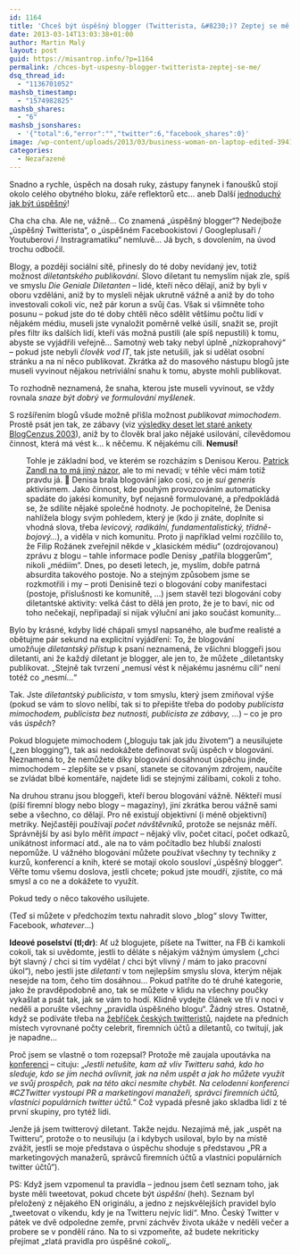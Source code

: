```yaml
---
id: 1164
title: 'Chceš být úspěšný blogger (Twitterista, &#8230;)? Zeptej se mě!'
date: 2013-03-14T13:03:38+01:00
author: Martin Malý
layout: post
guid: https://misantrop.info/?p=1164
permalink: /chces-byt-uspesny-blogger-twitterista-zeptej-se-me/
dsq_thread_id:
  - "1136701052"
mashsb_timestamp:
  - "1574982825"
mashsb_shares:
  - "6"
mashsb_jsonshares:
  - '{"total":6,"error":"","twitter":6,"facebook_shares":0}'
image: /wp-content/uploads/2013/03/business-woman-on-laptop-edited-3941048713_1acf5ee1eb-300x292.jpg
categories:
  - Nezařazené
---
```

Snadno a rychle, úspěch na dosah ruky, zástupy fanynek i fanoušků stojí okolo celého obytného bloku, záře reflektorů etc&#8230; aneb Další [jednoduchý jak být úspěšný](https://jdem.cz/https://radovan.bloger.cz/pribehy-cestovani/Moc-dobre-vim-proc-jsem-tak-uspesny)!

<!--more-->

Cha cha cha. Ale ne, vážně&#8230; Co znamená &#8222;úspěšný blogger&#8220;? Nedejbože &#8222;úspěšný Twitterista&#8220;, o &#8222;úspěšném Facebookistovi / Googleplusaři / Youtuberovi / Instragramatiku&#8220; nemluvě&#8230; Já bych, s dovolením, na úvod trochu odbočil.

Blogy, a později sociální sítě, přinesly do té doby nevídaný jev, totiž možnost _diletantského publikování_. Slovo diletant tu nemyslím nijak zle, spíš ve smyslu _Die Geniale Diletanten_ &#8211; lidé, kteří něco dělají, aniž by byli v oboru vzděláni, aniž by to mysleli nějak ukrutně vážně a aniž by do toho investovali cokoli víc, než pár korun a svůj čas. Však si všimněte toho posunu &#8211; pokud jste do té doby chtěli něco sdělit většímu počtu lidí v nějakém médiu, museli jste vynaložit poměrně velké úsilí, snažit se, projít přes filtr iks dalších lidí, kteří vás možná pustili (ale spíš nepustili) k tomu, abyste se vyjádřili veřejně&#8230; Samotný web taky nebyl úplně &#8222;nízkoprahový&#8220; &#8211; pokud jste nebyli _člověk vod IT_, tak jste netušili, jak si udělat osobní stránku a na ní něco publikovat. Zkrátka až do masového nástupu blogů jste museli vyvinout nějakou netriviální snahu k tomu, abyste mohli publikovat.

To rozhodně neznamená, že snaha, kterou jste museli vyvinout, se vždy rovnala _snaze být dobrý ve formulování myšlenek_.

S rozšířením blogů všude možně přišla možnost _publikovat mimochodem_. Prostě psát jen tak, ze zábavy (viz [výsledky deset let staré ankety BlogCenzus 2003](https://blog.converter.cz/docs/bc03-10.htm)), aniž by to člověk bral jako nějaké usilování, cílevědomou činnost, která má vést k&#8230; k něčemu. K nějakému cíli. **Nemusí!**

<p style="padding-left: 30px;">
  Tohle je základní bod, ve kterém se rozcházím s Denisou Kerou. <a href="https://www.marigold.cz/item/zlata-era-weblogu-5-czech-blogwar-blogologie-a-spor-o-denisu-kerou">Patrick Zandl na to má jiný názor</a>, ale to mi nevadí; v téhle věci mám totiž pravdu já. 🙂 Denisa brala blogování jako cosi, co je <em>sui generis</em> aktivismem. Jako činnost, kde pouhým provozováním automaticky spadáte do jakési komunity, byť nejasně formulované, a předpokládá se, že sdílíte nějaké společné hodnoty. Je pochopitelné, že Denisa nahlížela blogy svým pohledem, který je (kdo ji znáte, doplníte si vhodná slova, třeba <em>levicový, radikální, fundamentalistický, třídně-bojový&#8230;</em>), a viděla v nich komunitu. Proto ji například velmi rozčílilo to, že Filip Rožánek zveřejnil někde v &#8222;klasickém médiu&#8220; (ozdrojovanou) zprávu z blogu &#8211; tahle informace podle Denisy &#8222;patřila bloggerům&#8220;, nikoli &#8222;médiím&#8220;. Dnes, po deseti letech, je, myslím, dobře patrná absurdita takového postoje. No a stejným způsobem jsme se rozkmotřili i my &#8211; proti Denisině tezi o blogování coby manifestaci (postoje, příslušnosti ke komunitě, &#8230;) jsem stavěl tezi blogování coby diletantské aktivity: velká část to dělá jen proto, že je to baví, nic od toho nečekají, nepřipadají si nijak výluční ani jako součást komunity&#8230;
</p>

Bylo by krásné, kdyby lidé chápali smysl napsaného, ale buďme realisté a obětujme pár sekund na explicitní vyjádření: To, že blogování umožňuje _diletantský přístup_ k psaní neznamená, že všichni bloggeři jsou diletanti, ani že každý diletant je blogger, ale jen to, že můžete _diletantsky publikovat. _Stejně tak tvrzení &#8222;nemusí vést k nějakému jasnému cíli&#8220; není totéž co &#8222;nesmí&#8230;&#8220;

Tak. Jste _diletantský publicista_, v tom smyslu, který jsem zmiňoval výše (pokud se vám to slovo nelíbí, tak si to přepište třeba do podoby _publicista mimochodem, publicista bez nutnosti, publicista ze zábavy, &#8230;_) &#8211; co je pro vás _úspěch_?

Pokud blogujete mimochodem (&#8222;bloguju tak jak jdu životem&#8220;) a neusilujete (&#8222;zen blogging&#8220;), tak asi nedokážete definovat svůj úspěch v blogování. Neznamená to, že nemůžete díky blogování dosáhnout úspěchu jinde, mimochodem &#8211; zlepšíte se v psaní, stanete se citovaným zdrojem, naučíte se zvládat blbé komentáře, najdete lidi se stejnými zálibami, cokoli z toho.

Na druhou stranu jsou bloggeři, kteří berou blogování vážně. Někteří musí (píší firemní blogy nebo blogy &#8211; magazíny), jiní zkrátka berou vážně sami sebe a všechno, co dělají. Pro ně existují objektivní (i méně objektivní) metriky. Nejčastěji používají _počet návštěvníků_, protože se nejsnáz měří. Správnější by asi bylo měřit _impact_ &#8211; nějaký vliv, počet citací, počet odkazů, unikátnost informací atd., ale na to vám počítadlo bez hlubší znalosti nepomůže. U vážného blogování můžete používat všechny ty techniky z kurzů, konferencí a knih, které se motají okolo sousloví &#8222;úspěšný blogger&#8220;. Věřte tomu všemu doslova, jestli chcete; pokud jste moudří, zjistíte, co má smysl a co ne a dokážete to využít.

Pokud tedy o něco takového usilujete.

(Teď si můžete v předchozím textu nahradit slovo &#8222;blog&#8220; slovy Twitter, Facebook, _whatever_&#8230;)

**Ideové poselství (tl;dr)**: Ať už blogujete, píšete na Twitter, na FB či kamkoli cokoli, tak si uvědomte, jestli to děláte s nějakým vážným úmyslem (&#8222;chci být slavný / chci si tím vydělat / chci být vlivný / mám to jako pracovní úkol&#8220;), nebo jestli jste _diletanti_ v tom nejlepším smyslu slova, kterým nějak nesejde na tom, čeho tím dosáhnou&#8230; Pokud patříte do té druhé kategorie, jako že pravděpodobně ano, tak se můžete v klidu na všechny poučky vykašlat a psát tak, jak se vám to hodí. Klidně vydejte článek ve tři v noci v neděli a porušte všechny &#8222;pravidla úspěšného blogu&#8220;. Žádný stres. Ostatně, když se podíváte třeba na [žebříček českých twitteristů](https://www.klaboseni.cz/top-twitter.php), najdete na předních místech vyrovnané počty celebrit, firemních účtů a diletantů, co twitují, jak je napadne&#8230;

Proč jsem se vlastně o tom rozepsal? Protože mě zaujala upoutávka na [konferenci](https://www.tuesday.cz/akce/cz-twitter-2013/) &#8211; cituju: &#8222;_Jestli netušíte, kam až vliv Twitteru sahá, kdo ho sleduje, kdo se jím nechá ovlivnit, jak na něm uspět a jak ho můžete využít ve svůj prospěch, pak na této akci nesmíte chybět. Na celodenní konferenci #CZTwitter vystoupí PR a marketingoví manažeři, správci firemních účtů, vlastníci populárních twitter účtů._&#8220; Což vypadá přesně jako skladba lidí z té první skupiny, pro tytéž lidi.

Jenže já jsem twitterový diletant. Takže nejdu. Nezajímá mě, jak &#8222;uspět na Twitteru&#8220;, protože o to neusiluju (a i kdybych usiloval, bylo by na místě zvážit, jestli se moje představa o úspěchu shoduje s představou &#8222;PR a marketingových manažerů, správců firemních účtů a vlastníci populárních twitter účtů&#8220;).

PS: Když jsem vzpomenul ta pravidla &#8211; jednou jsem četl seznam toho, jak byste měli tweetovat, pokud chcete být _úspěšní_ (heh). Seznam byl přeložený z nějakého EN originálu, a jedno z nejskvělejších pravidel bylo &#8222;tweetovat o víkendu, kdy je na Twitteru nejvíc lidí&#8220;. Mno. Český Twitter v pátek ve dvě odpoledne zemře, první záchvěv života ukáže v neděli večer a probere se v pondělí ráno. Na to si vzpomeňte, až budete nekriticky přejímat &#8222;zlatá pravidla pro úspěšné _cokoli_&#8222;.